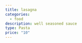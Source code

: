 ```yaml
---
title: lasagna
categories:
  - food
description: well seasoned sauce
type: Pasta
price: "10"
---
```

